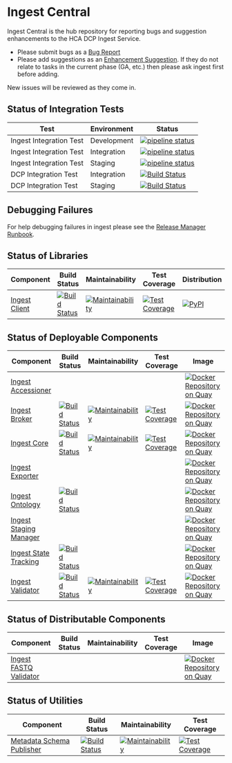 # Ingest Central
Ingest Central is the hub repository for reporting bugs and suggestion enhancements to the HCA DCP Ingest Service.

* Please submit bugs as a [Bug Report](https://github.com/HumanCellAtlas/ingest-central/issues/new?template=Bug_report.md)
* Please add suggestions as an [Enhancement Suggestion](https://github.com/HumanCellAtlas/ingest-central/issues/new?template=Enhancement_suggestion.md). If they do not relate to tasks in the current phase (GA, etc.) then please ask ingest first before adding.

New issues will be reviewed as they come in.

## Status of Integration Tests

| Test | Environment | Status |
| --- | --- | --- |
|Ingest Integration Test|Development| [![pipeline status](https://allspark.dev.data.humancellatlas.org/HumanCellAtlas/ingest-integration-tests/badges/dev/pipeline.svg)](https://allspark.dev.data.humancellatlas.org/HumanCellAtlas/ingest-integration-tests/commits/dev) |
|Ingest Integration Test|Integration| [![pipeline status](https://allspark.dev.data.humancellatlas.org/HumanCellAtlas/ingest-integration-tests/badges/integration/pipeline.svg)](https://allspark.dev.data.humancellatlas.org/HumanCellAtlas/ingest-integration-tests/commits/integration)|
|Ingest Integration Test|Staging| [![pipeline status](https://allspark.dev.data.humancellatlas.org/HumanCellAtlas/ingest-integration-tests/badges/staging/pipeline.svg)](https://allspark.dev.data.humancellatlas.org/HumanCellAtlas/ingest-integration-tests/commits/staging)|
|DCP Integration Test|Integration| [![Build Status](https://travis-ci.org/HumanCellAtlas/dcp.svg?branch=integration)](https://travis-ci.org/HumanCellAtlas/dcp)
|DCP Integration Test|Staging| [![Build Status](https://travis-ci.org/HumanCellAtlas/dcp.svg?branch=staging)](https://travis-ci.org/HumanCellAtlas/dcp) |

## Debugging Failures
For help debugging failures in ingest please see the [Release Manager Runbook](release-manager-runbook.md).

## Status of Libraries

| Component | Build Status | Maintainability | Test Coverage | Distribution |
| --- | --- | --- |  --- | --- |
|[Ingest Client](https://github.com/HumanCellAtlas/ingest-client)|[![Build Status](https://travis-ci.org/HumanCellAtlas/ingest-client.svg?branch=master)](https://travis-ci.org/HumanCellAtlas/ingest-client)|[![Maintainability](https://api.codeclimate.com/v1/badges/2fba112abcaba6d7bcda/maintainability)](https://codeclimate.com/github/HumanCellAtlas/ingest-client/maintainability)|[![Test Coverage](https://api.codeclimate.com/v1/badges/2fba112abcaba6d7bcda/test_coverage)](https://codeclimate.com/github/HumanCellAtlas/ingest-client/test_coverage)|[![PyPI](https://img.shields.io/pypi/v/hca-ingest.svg)](https://pypi.org/project/hca-ingest/)|


## Status of Deployable Components

| Component | Build Status | Maintainability | Test Coverage | Image |
| --- | --- | --- |  --- | --- |
|[Ingest Accessioner](https://github.com/HumanCellAtlas/ingest-accessioner)| | | |[![Docker Repository on Quay](https://quay.io/repository/humancellatlas/ingest-accessioner/status "Docker Repository on Quay")](https://quay.io/repository/humancellatlas/ingest-accessioner)|
|[Ingest Broker](https://github.com/HumanCellAtlas/ingest-broker)|[![Build Status](https://travis-ci.org/HumanCellAtlas/ingest-client.svg?branch=master)](https://travis-ci.org/HumanCellAtlas/ingest-broker)|[![Maintainability](https://api.codeclimate.com/v1/badges/c3cb9256f7e92537fa99/maintainability)](https://codeclimate.com/github/HumanCellAtlas/ingest-broker/maintainability)|[![Test Coverage](https://api.codeclimate.com/v1/badges/c3cb9256f7e92537fa99/test_coverage)](https://codeclimate.com/github/HumanCellAtlas/ingest-broker/test_coverage)|[![Docker Repository on Quay](https://quay.io/repository/humancellatlas/ingest-broker/status "Docker Repository on Quay")](https://quay.io/repository/humancellatlas/ingest-broker)|
|[Ingest Core](https://github.com/HumanCellAtlas/ingest-core)|[![Build Status](https://travis-ci.org/HumanCellAtlas/ingest-core.svg?branch=master)](https://travis-ci.org/HumanCellAtlas/ingest-core)|[![Maintainability](https://api.codeclimate.com/v1/badges/024864c09e56bd43a7e9/maintainability)](https://codeclimate.com/github/HumanCellAtlas/ingest-core/maintainability)|[![Test Coverage](https://api.codeclimate.com/v1/badges/024864c09e56bd43a7e9/test_coverage)](https://codeclimate.com/github/HumanCellAtlas/ingest-core/test_coverage)|[![Docker Repository on Quay](https://quay.io/repository/humancellatlas/ingest-core/status "Docker Repository on Quay")](https://quay.io/repository/humancellatlas/ingest-core)|
|[Ingest Exporter](https://github.com/HumanCellAtlas/ingest-exporter)| | | |[![Docker Repository on Quay](https://quay.io/repository/humancellatlas/ingest-exporter/status "Docker Repository on Quay")](https://quay.io/repository/humancellatlas/ingest-exporter)|
|[Ingest Ontology](https://github.com/HumanCellAtlas/ontology)| [![Build Status](https://travis-ci.org/HumanCellAtlas/ontology.svg?branch=master)](https://travis-ci.org/HumanCellAtlas/ontology)| | |[![Docker Repository on Quay](https://quay.io/repository/humancellatlas/ontology/status "Docker Repository on Quay")](https://quay.io/repository/humancellatlas/ontology)|
|[Ingest Staging Manager](https://github.com/HumanCellAtlas/ingest-staging-manager)| | | |[![Docker Repository on Quay](https://quay.io/repository/humancellatlas/ingest-staging-manager/status "Docker Repository on Quay")](https://quay.io/repository/humancellatlas/ingest-staging-manager)|
|[Ingest State Tracking](https://github.com/HumanCellAtlas/ingest-state-tracking)|[![Build Status](https://travis-ci.org/HumanCellAtlas/ingest-state-tracking.svg?branch=master)](https://travis-ci.org/HumanCellAtlas/ingest-state-tracking)| | |[![Docker Repository on Quay](https://quay.io/repository/humancellatlas/ingest-state-tracking/status "Docker Repository on Quay")](https://quay.io/repository/humancellatlas/ingest-state-tracking)|
|[Ingest Validator](https://github.com/HumanCellAtlas/ingest-validator/)|[![Build Status](https://travis-ci.org/HumanCellAtlas/ingest-validator.svg?branch=master)](https://travis-ci.org/HumanCellAtlas/ingest-validator)|[![Maintainability](https://api.codeclimate.com/v1/badges/acb71b5e1472ff38cbb2/maintainability)](https://codeclimate.com/github/HumanCellAtlas/ingest-validator/maintainability)|[![Test Coverage](https://api.codeclimate.com/v1/badges/acb71b5e1472ff38cbb2/test_coverage)](https://codeclimate.com/github/HumanCellAtlas/ingest-validator/test_coverage)|[![Docker Repository on Quay](https://quay.io/repository/humancellatlas/ingest-validator/status "Docker Repository on Quay")](https://quay.io/repository/humancellatlas/ingest-validator)|


## Status of Distributable Components

| Component | Build Status | Maintainability | Test Coverage | Image |
| --- | --- | --- |  --- | --- |
|[Ingest FASTQ Validator]()| | | |[![Docker Repository on Quay](https://quay.io/repository/humancellatlas/ingest-fastq-validator/status "Docker Repository on Quay")](https://quay.io/repository/humancellatlas/ingest-fastq-validator)|


## Status of Utilities

| Component | Build Status | Maintainability | Test Coverage |
| --- | --- | ---  | --- |
|[Metadata Schema Publisher](https://github.com/HumanCellAtlas/metadata-schema-publisher)|[![Build Status](https://travis-ci.org/HumanCellAtlas/metadata-schema-publisher.svg?branch=master)](https://travis-ci.org/HumanCellAtlas/metadata-schema-publisher)|[![Maintainability](https://api.codeclimate.com/v1/badges/56a3e119b0b0507bb06d/maintainability)](https://codeclimate.com/github/HumanCellAtlas/metadata-schema-publisher/maintainability) |[![Test Coverage](https://api.codeclimate.com/v1/badges/56a3e119b0b0507bb06d/test_coverage)](https://codeclimate.com/github/HumanCellAtlas/metadata-schema-publisher/test_coverage) |

